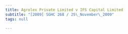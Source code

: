 ```yaml
---
title: Agrolex Private Limited v IFS Capital Limited
subtitle: "[2009] SGHC 268 / 25\_November\_2009"
tags: null

---
```



